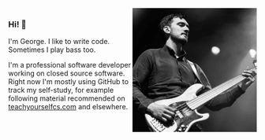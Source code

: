 <img align="right" width="50%" src="img/george.jpg">

### Hi! 👋
I'm George. I like to write code. Sometimes I play bass too.

I'm a professional software developer working on closed source software. Right now I'm mostly using GitHub to track my self-study, for example following material recommended on [teachyourselfcs.com](https://teachyourselfcs.com/) and elsewhere.
